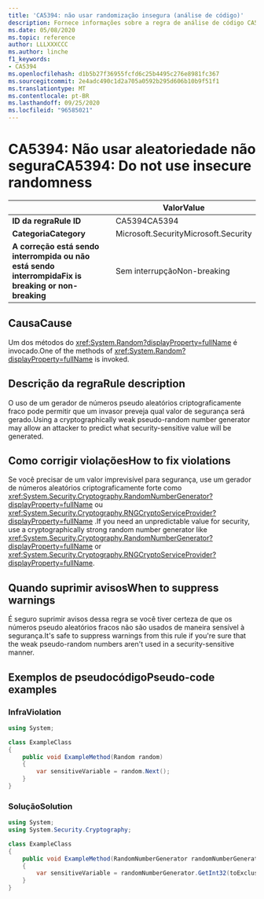 ```yaml
---
title: 'CA5394: não usar randomização insegura (análise de código)'
description: Fornece informações sobre a regra de análise de código CA5394, incluindo causas, como corrigir violações e quando suprimir.
ms.date: 05/08/2020
ms.topic: reference
author: LLLXXXCCC
ms.author: linche
f1_keywords:
- CA5394
ms.openlocfilehash: d1b5b27f36955fcfd6c25b4495c276e8981fc367
ms.sourcegitcommit: 2e4adc490c1d2a705a0592b295d606b10b9f51f1
ms.translationtype: MT
ms.contentlocale: pt-BR
ms.lasthandoff: 09/25/2020
ms.locfileid: "96585021"
---
```

# <a name="ca5394-do-not-use-insecure-randomness"></a><span data-ttu-id="055da-103">CA5394: Não usar aleatoriedade não segura</span><span class="sxs-lookup"><span data-stu-id="055da-103">CA5394: Do not use insecure randomness</span></span>

| | <span data-ttu-id="055da-104">Valor</span><span class="sxs-lookup"><span data-stu-id="055da-104">Value</span></span> |
|-|-|
| <span data-ttu-id="055da-105">**ID da regra**</span><span class="sxs-lookup"><span data-stu-id="055da-105">**Rule ID**</span></span> |<span data-ttu-id="055da-106">CA5394</span><span class="sxs-lookup"><span data-stu-id="055da-106">CA5394</span></span>|
| <span data-ttu-id="055da-107">**Categoria**</span><span class="sxs-lookup"><span data-stu-id="055da-107">**Category**</span></span> |<span data-ttu-id="055da-108">Microsoft.Security</span><span class="sxs-lookup"><span data-stu-id="055da-108">Microsoft.Security</span></span>|
| <span data-ttu-id="055da-109">**A correção está sendo interrompida ou não está sendo interrompida**</span><span class="sxs-lookup"><span data-stu-id="055da-109">**Fix is breaking or non-breaking**</span></span> |<span data-ttu-id="055da-110">Sem interrupção</span><span class="sxs-lookup"><span data-stu-id="055da-110">Non-breaking</span></span>|

## <a name="cause"></a><span data-ttu-id="055da-111">Causa</span><span class="sxs-lookup"><span data-stu-id="055da-111">Cause</span></span>

<span data-ttu-id="055da-112">Um dos métodos do <xref:System.Random?displayProperty=fullName> é invocado.</span><span class="sxs-lookup"><span data-stu-id="055da-112">One of the methods of <xref:System.Random?displayProperty=fullName> is invoked.</span></span>

## <a name="rule-description"></a><span data-ttu-id="055da-113">Descrição da regra</span><span class="sxs-lookup"><span data-stu-id="055da-113">Rule description</span></span>

<span data-ttu-id="055da-114">O uso de um gerador de números pseudo aleatórios criptograficamente fraco pode permitir que um invasor preveja qual valor de segurança será gerado.</span><span class="sxs-lookup"><span data-stu-id="055da-114">Using a cryptographically weak pseudo-random number generator may allow an attacker to predict what security-sensitive value will be generated.</span></span>

## <a name="how-to-fix-violations"></a><span data-ttu-id="055da-115">Como corrigir violações</span><span class="sxs-lookup"><span data-stu-id="055da-115">How to fix violations</span></span>

<span data-ttu-id="055da-116">Se você precisar de um valor imprevisível para segurança, use um gerador de números aleatórios criptograficamente forte como <xref:System.Security.Cryptography.RandomNumberGenerator?displayProperty=fullName> ou <xref:System.Security.Cryptography.RNGCryptoServiceProvider?displayProperty=fullName> .</span><span class="sxs-lookup"><span data-stu-id="055da-116">If you need an unpredictable value for security, use a cryptographically strong random number generator like <xref:System.Security.Cryptography.RandomNumberGenerator?displayProperty=fullName> or <xref:System.Security.Cryptography.RNGCryptoServiceProvider?displayProperty=fullName>.</span></span>

## <a name="when-to-suppress-warnings"></a><span data-ttu-id="055da-117">Quando suprimir avisos</span><span class="sxs-lookup"><span data-stu-id="055da-117">When to suppress warnings</span></span>

<span data-ttu-id="055da-118">É seguro suprimir avisos dessa regra se você tiver certeza de que os números pseudo aleatórios fracos não são usados de maneira sensível à segurança.</span><span class="sxs-lookup"><span data-stu-id="055da-118">It's safe to suppress warnings from this rule if you're sure that the weak pseudo-random numbers aren't used in a security-sensitive manner.</span></span>

## <a name="pseudo-code-examples"></a><span data-ttu-id="055da-119">Exemplos de pseudocódigo</span><span class="sxs-lookup"><span data-stu-id="055da-119">Pseudo-code examples</span></span>

### <a name="violation"></a><span data-ttu-id="055da-120">Infra</span><span class="sxs-lookup"><span data-stu-id="055da-120">Violation</span></span>

```csharp
using System;

class ExampleClass
{
    public void ExampleMethod(Random random)
    {
        var sensitiveVariable = random.Next();
    }
}
```

### <a name="solution"></a><span data-ttu-id="055da-121">Solução</span><span class="sxs-lookup"><span data-stu-id="055da-121">Solution</span></span>

```csharp
using System;
using System.Security.Cryptography;

class ExampleClass
{
    public void ExampleMethod(RandomNumberGenerator randomNumberGenerator, int toExclusive)
    {
        var sensitiveVariable = randomNumberGenerator.GetInt32(toExclusive);
    }
}
```
